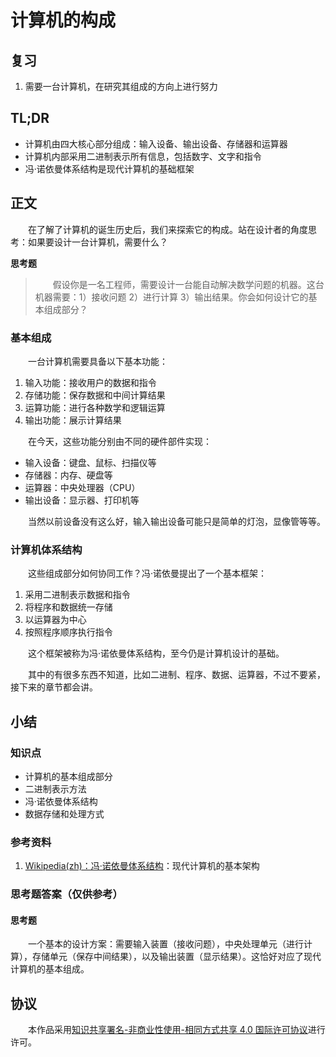 # 计算机的构成

## 复习

1. 需要一台计算机，在研究其组成的方向上进行努力

## TL;DR

- 计算机由四大核心部分组成：输入设备、输出设备、存储器和运算器
- 计算机内部采用二进制表示所有信息，包括数字、文字和指令
- 冯·诺依曼体系结构是现代计算机的基础框架

## 正文

　　在了解了计算机的诞生历史后，我们来探索它的构成。站在设计者的角度思考：如果要设计一台计算机，需要什么？

**思考题**

> 　　假设你是一名工程师，需要设计一台能自动解决数学问题的机器。这台机器需要：1）接收问题 2）进行计算 3）输出结果。你会如何设计它的基本组成部分？

### 基本组成

　　一台计算机需要具备以下基本功能：

1. 输入功能：接收用户的数据和指令
2. 存储功能：保存数据和中间计算结果
3. 运算功能：进行各种数学和逻辑运算
4. 输出功能：展示计算结果

　　在今天，这些功能分别由不同的硬件部件实现：

- 输入设备：键盘、鼠标、扫描仪等
- 存储器：内存、硬盘等
- 运算器：中央处理器（CPU）
- 输出设备：显示器、打印机等

　　当然以前设备没有这么好，输入输出设备可能只是简单的灯泡，显像管等等。

### 计算机体系结构

　　这些组成部分如何协同工作？冯·诺依曼提出了一个基本框架：

1. 采用二进制表示数据和指令
2. 将程序和数据统一存储
3. 以运算器为中心
4. 按照程序顺序执行指令

　　这个框架被称为冯·诺依曼体系结构，至今仍是计算机设计的基础。

　　其中的有很多东西不知道，比如二进制、程序、数据、运算器，不过不要紧，接下来的章节都会讲。

## 小结

### 知识点

- 计算机的基本组成部分
- 二进制表示方法
- 冯·诺依曼体系结构
- 数据存储和处理方式

### 参考资料

1. [Wikipedia(zh)：冯·诺依曼体系结构](https://zh.wikipedia.org/wiki/%E5%86%AF%C2%B7%E8%AF%BA%E4%BC%8A%E6%9B%BC%E7%BB%93%E6%9E%84)：现代计算机的基本架构

### 思考题答案（仅供参考）

#### 思考题

　　一个基本的设计方案：需要输入装置（接收问题），中央处理单元（进行计算），存储单元（保存中间结果），以及输出装置（显示结果）。这恰好对应了现代计算机的基本组成。

## 协议

　　本作品采用[知识共享署名-非商业性使用-相同方式共享 4.0 国际许可协议](https://creativecommons.org/licenses/by-nc-sa/4.0/deed.zh)进行许可。